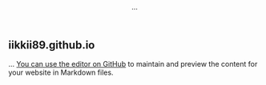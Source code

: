 <html lang="en-us">
  <header>...</header>
  <body>
    <section class="page-header">
      <h1 class="project-name">iikkii89.github.io</h1>
      <span class="tab-bar">...</span>
      <a href=""

You can use the [editor on GitHub](https://github.com/iikkii89/iikkii89.github.io/edit/master/index.md) to maintain and preview the content for your website in Markdown files.
